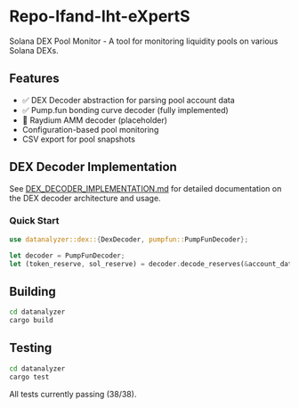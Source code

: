 # Repo-Ifand-lht-eXpertS

Solana DEX Pool Monitor - A tool for monitoring liquidity pools on various Solana DEXs.

## Features

- ✅ DEX Decoder abstraction for parsing pool account data
- ✅ Pump.fun bonding curve decoder (fully implemented)
- 🚧 Raydium AMM decoder (placeholder)
- Configuration-based pool monitoring
- CSV export for pool snapshots

## DEX Decoder Implementation

See [DEX_DECODER_IMPLEMENTATION.md](datanalyzer/DEX_DECODER_IMPLEMENTATION.md) for detailed documentation on the DEX decoder architecture and usage.

### Quick Start

```rust
use datanalyzer::dex::{DexDecoder, pumpfun::PumpFunDecoder};

let decoder = PumpFunDecoder;
let (token_reserve, sol_reserve) = decoder.decode_reserves(&account_data)?;
```

## Building

```bash
cd datanalyzer
cargo build
```

## Testing

```bash
cd datanalyzer
cargo test
```

All tests currently passing (38/38).